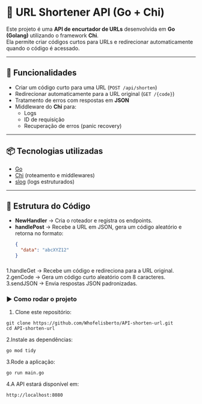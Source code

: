 # 🔗 URL Shortener API (Go + Chi)

Este projeto é uma **API de encurtador de URLs** desenvolvida em **Go (Golang)** utilizando o framework **Chi**.  
Ela permite criar códigos curtos para URLs e redirecionar automaticamente quando o código é acessado.

---

## 🚀 Funcionalidades 

- Criar um código curto para uma URL (`POST /api/shorten`)  
- Redirecionar automaticamente para a URL original (`GET /{code}`)  
- Tratamento de erros com respostas em **JSON**  
- Middleware do **Chi** para:
  - Logs
  - ID de requisição
  - Recuperação de erros (panic recovery)

---

## 📦 Tecnologias utilizadas

- [Go](https://go.dev/)
- [Chi](https://github.com/go-chi/chi) (roteamento e middlewares)
- [slog](https://pkg.go.dev/log/slog) (logs estruturados)

---

## 📂 Estrutura do Código

- **NewHandler** → Cria o roteador e registra os endpoints.
- **handlePost** → Recebe a URL em JSON, gera um código aleatório e retorna no formato:
  ```json
  {
    "data": "abcXYZ12"
  }

###
1.handleGet → Recebe um código e redireciona para a URL original.
2.genCode → Gera um código curto aleatório com 8 caracteres.
3.sendJSON → Envia respostas JSON padronizadas.



### ▶️ Como rodar o projeto

1. Clone este repositório:
```
git clone https://github.com/Whofelisberto/API-shorten-url.git
cd API-shorten-url
```

2.Instale as dependências:
 ```
go mod tidy 
 ```

3.Rode a aplicação:
 ```
go run main.go 
 ```

4.A API estará disponível em:
 ```
http://localhost:8080 
 ```
